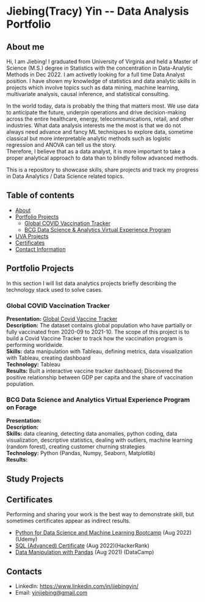 # Jiebing(Tracy) Yin -- Data Analysis Portfolio

## About me
Hi, I am Jiebing! I graduated from University of Virginia and held a Master of Science (M.S.) degree in Statistics with the concentration in Data-Analytic Methods in Dec 2022. I am activetly looking for a full time Data Analyst position. I have shown my knowledge of statistics and data analytic skills in projects which involve topics such as data mining, machine learning, multivariate analysis, causal inference, and statistical consulting. 

In the world today, data is probably the thing that matters most. We use data to anticipate the future, underpin operations and drive decision-making across the entire healthcare, energy, telecommunications, retail, and other industries. What data analysis interests me the most is that we do not always need advance and fancy ML techniques to explore data, sometime classical but more interpretable analytic methods such as logistic regression and ANOVA can tell us the story. \
Therefore, I believe that as a data analyst, it is more important to take a proper analytical approach to data than to blindly follow advanced methods.

This is a repository to showcase skills, share projects and track my progress in Data Analytics / Data Science related topics.

## Table of contents
- [About](#About-me)
- [Portfolio Projects](#Portfolio-Projects)
  + [Global COVID Vaccination Tracker](#Global-COVID-Vaccination-Tracker)
  + [BCG Data Science & Analytics Virtual Experience Program](#BCG-Data-Science-and-Analytics-Virtual-Experience-Program-on-Forage)
- [UVA Projects](#UVA-Projects)
- [Certificates](#Certificates)
- [Contact Information](#Contacts)

## Portfolio Projects
In this section I will list data analytics projects briefly describing the technology stack used to solve cases.
### Global COVID Vaccination Tracker
**Presentation:** [Global Covid Vaccine Tracker](https://prod-useast-a.online.tableau.com/t/jiebingtracyyin/views/GlobalCOVID-19VaccineTracker/GlobalVaccineTracker)\
**Description:** The dataset contains global population who have partially or fully vaccinated from 2020-09 to 2021-10. The scope of this project is to build a Covid Vaccine Tracker to track how the vaccination program is performing worldwide. \
**Skills:** data manipulation with Tableau, defining metrics, data visualization with Tableau, creating dashboard\
**Technology:** Tableau\
**Results:** Built a interactive vaccine tracker dashboard; Discovered the positive relationship between GDP per capita and the share of vaccination population. 

### BCG Data Science and Analytics Virtual Experience Program on Forage
**Presentation:** \
**Description:** \
**Skills:** data cleaning, detecting data anomalies, python coding, data visualization, descriptive statistics, dealing with outliers, machine learning (random forest), creating customer churning strategies \
**Technology:** Python (Pandas, Numpy, Seaborn, Matplotlib) \
**Results:**

## Study Projects

## Certificates
Performing and sharing your work is the best way to demonstrate skill, but sometimes certificates appear as indirect results.
- [Python for Data Science and Machine Learning Bootcamp](https://drive.google.com/file/d/1As5izDhrUTdnOGXU1Yz6y8XnARu8DkwH/view?usp=share_link) (Aug 2022)(Udemy)
- [SQL (Advanced) Certificate](https://www.hackerrank.com/certificates/iframe/1741d7b5e2b7) (Aug 2022)(HackerRank)
- [Data Manipulation with Pandas](https://drive.google.com/file/d/1uKnf50GX_fdo_BRiYfYKbVraSd-9xXEd/view?usp=share_link) (Aug 2021) (DataCamp)

## Contacts
- LinkedIn: https://www.linkedin.com/in/jiebingyin/
- Email: yinjiebing@gmail.com
